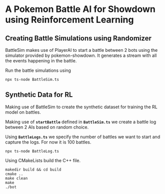 # A Pokemon Battle AI for Showdown using Reinforcement Learning

## Creating Battle Simulations using Randomizer

BattleSim makes use of PlayerAI to start a battle between 2 bots using the simulator provided by pokemon-showdown. It generates a stream with all the events happening in the battle.

Run the battle simulations using

```
npx ts-node BattleSim.ts
```

## Synthetic Data for RL

Making use of BattleSim to create the synthetic dataset for training the RL model on battles.

Making use of **`startBattle`** defined in **`BattleSim.ts`** we create a battle log between 2 AIs based on random choice.

Using **`BattleLogs.ts`** we specify the number of battles we want to start and capture the logs. 
For now it is 100 battles.
```
npx ts-node BattleLog.ts
```

Using CMakeLists build the C++ file.

```
makedir build && cd build
cmake ..
make clean
make
./bot
```